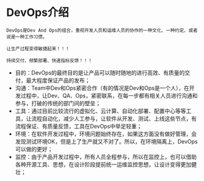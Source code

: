 # DevOps介绍

    DevOps是Dev And Ops的组合，重视开发人员和运维人员的协作的一种文化、一种约定、或者说是一种工作习惯。
    
    让生产过程变得敏捷起来！！！
    
    持续交付、频繁部署、快速指标反馈！！！
    
 - 目的：DevOps的最终目的是让产品可以随时随地的进行高效、有质量的交付，最大程度保证产品的发布；
 - 沟通：Team中Dev和Ops紧密合作（有的情况是Dev和Ops是一个人），在开发过程中，让Dev、QA、Ops，紧密联系，在每一步都有相关人员进行沟通和参与，打破的传统的部门间的壁垒；
 - 工具：通过目前比较流行的虚拟化、云计算、自动化部署、配置中心等等工具，让流程自动化，减少人工参与，让软件从开发、测试、上线这些节点，有流程保证、有质量反馈，工具在DevOps中举足轻重；
 - 环境：在软件开发过程中，环境问题始终存在，如果这方面没有做好管理，会发现测试环境OK，但是上了生产就又不对了。所以，在环境隔离上，DevOps可以做的更好；
 - 监控：由于产品开发过程中，所有人员全程参与，所以在监控上，也可以借助各种开源工具、思想，在设计阶段提前统一运维监控思想，让设计变得更加健壮；
